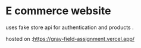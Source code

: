# E commerce website 

uses fake store api for authentication and products .

hosted on :https://gray-field-assignment.vercel.app/
